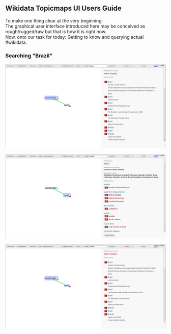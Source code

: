 
## Wikidata Topicmaps UI Users Guide

To make one thing clear at the very beginning:    
The graphical user interface introduced here may be conceived as rough/rugged/raw but that is how it is right now.    
Now, onto our task for today: Getting to know and querying actual #wikidata.   

### Searching "Brazil"

!["Screen 1: Searching for 'Brazil' in 'English' Wikidata"](https://raw.githubusercontent.com/mukil/dm4-wikidata/master/help/search-brazil/wikidata_search_brazil_screen_1.png "Screen 1: Searching for 'Brazil' in 'English' Wikidata")

!["Screen 2: Details for 'Brazil' after 'Import claims'"](https://raw.githubusercontent.com/mukil/dm4-wikidata/master/help/search-brazil/wikidata_search_brazil_screen_2.png "Screen 1: Details for 'Brazil' after 'Import claims'")

!["Screen 3: Revealing the 'basic form of government' for Brazil"](https://raw.githubusercontent.com/mukil/dm4-wikidata/master/help/search-brazil/wikidata_search_brazil_screen_1.png "Screen 1: Revealing the 'basic form of government' for Brazil")


